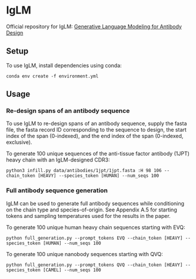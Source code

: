 # IgLM
Official repository for IgLM: [Generative Language Modeling for Antibody Design](https://www.biorxiv.org/content/10.1101/2021.12.13.472419v1)

## Setup
To use IgLM, install dependencies using conda:

```
conda env create -f environment.yml
```

## Usage

### Re-design spans of an antibody sequence
To use IgLM to re-design spans of an antibody sequence, supply the fasta file, the fasta record ID corresponding to the sequence to design, the start index of the span (0-indexed), and the end index of the span (0-indexed, exclusive). 

To generate 100 unique sequences of the anti-tissue factor antibody (1JPT) heavy chain with an IgLM-designed CDR3:
```
python3 infill.py data/antibodies/1jpt/1jpt.fasta :H 98 106 --chain_token [HEAVY] --species_token [HUMAN] --num_seqs 100 
```


### Full antibody sequence generation
IgLM can be used to generate full antibody sequences while conditioning on the chain type and species-of-origin. See Appendix A.5 for starting tokens and sampling temperatures used for the results in the paper.

To generate 100 unique human heavy chain sequences starting with EVQ:
```
python full_generation.py --prompt_tokens EVQ --chain_token [HEAVY] --species_token [HUMAN] --num_seqs 100 
```

To generate 100 unique nanobody sequences starting with QVQ:
```
python full_generation.py --prompt_tokens QVQ --chain_token [HEAVY] --species_token [CAMEL] --num_seqs 100 
```
